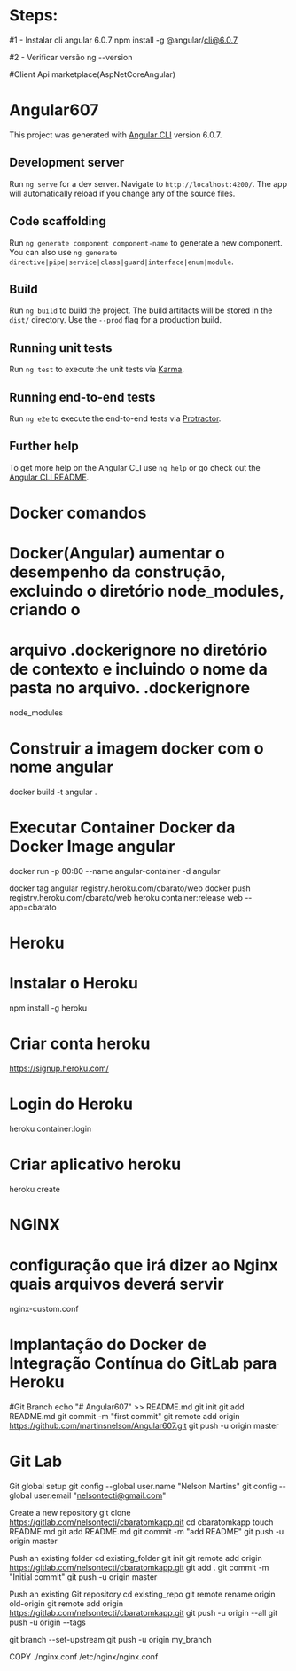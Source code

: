 #  Steps:

#1 - Instalar cli angular 6.0.7
npm install -g @angular/cli@6.0.7 

#2 - Verificar versão
ng --version


#Client Api marketplace(AspNetCoreAngular)

# Angular607

This project was generated with [Angular CLI](https://github.com/angular/angular-cli) version 6.0.7.

## Development server

Run `ng serve` for a dev server. Navigate to `http://localhost:4200/`. The app will automatically reload if you change any of the source files.

## Code scaffolding

Run `ng generate component component-name` to generate a new component. You can also use `ng generate directive|pipe|service|class|guard|interface|enum|module`.

## Build

Run `ng build` to build the project. The build artifacts will be stored in the `dist/` directory. Use the `--prod` flag for a production build.

## Running unit tests

Run `ng test` to execute the unit tests via [Karma](https://karma-runner.github.io).

## Running end-to-end tests

Run `ng e2e` to execute the end-to-end tests via [Protractor](http://www.protractortest.org/).

## Further help

To get more help on the Angular CLI use `ng help` or go check out the [Angular CLI README](https://github.com/angular/angular-cli/blob/master/README.md).

#  Docker comandos
# Docker(Angular) aumentar o desempenho da construção, excluindo o diretório node_modules, criando o 
# arquivo .dockerignore no diretório de contexto e incluindo o nome da pasta no arquivo. .dockerignore
node_modules

# Construir a imagem docker com o nome angular
docker build -t angular .

# Executar Container Docker da Docker Image angular
docker run -p 80:80 --name angular-container -d angular

docker tag angular registry.heroku.com/cbarato/web
docker push registry.heroku.com/cbarato/web
heroku container:release web --app=cbarato

#  Heroku

#  Instalar o Heroku
npm install -g heroku

# Criar conta heroku
https://signup.heroku.com/

#  Login do Heroku
heroku container:login

#  Criar aplicativo heroku
heroku create

#  NGINX 
# configuração que irá dizer ao Nginx quais arquivos deverá servir
nginx-custom.conf

#  Implantação do Docker de Integração Contínua do GitLab para Heroku


#Git Branch
echo "# Angular607" >> README.md
git init
git add README.md
git commit -m "first commit"
git remote add origin https://github.com/martinsnelson/Angular607.git
git push -u origin master

#  Git Lab
Git global setup
git config --global user.name "Nelson Martins"
git config --global user.email "nelsontecti@gmail.com"

Create a new repository
git clone https://gitlab.com/nelsontecti/cbaratomkapp.git
cd cbaratomkapp
touch README.md
git add README.md
git commit -m "add README"
git push -u origin master

Push an existing folder
cd existing_folder
git init
git remote add origin https://gitlab.com/nelsontecti/cbaratomkapp.git
git add .
git commit -m "Initial commit"
git push -u origin master

Push an existing Git repository
cd existing_repo
git remote rename origin old-origin
git remote add origin https://gitlab.com/nelsontecti/cbaratomkapp.git
git push -u origin --all
git push -u origin --tags

git branch --set-upstream
git push -u origin my_branch

COPY ./nginx.conf /etc/nginx/nginx.conf